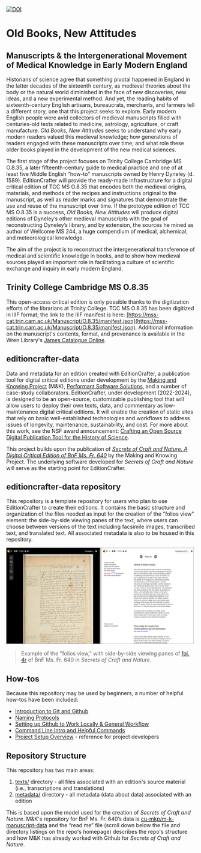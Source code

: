 [![DOI](https://zenodo.org/badge/574682278.svg)](https://zenodo.org/badge/latestdoi/574682278)

# Old Books, New Attitudes
## Manuscripts & the Intergenerational Movement of Medical Knowledge in Early Modern England

Historians of science agree that something pivotal happened in England in the latter decades of the sixteenth century, as medieval theories about the body or the natural world diminished in the face of new discoveries, new ideas, and a new experimental method. And yet, the reading habits of sixteenth-century English artisans, bureaucrats, merchants, and farmers tell a different story, one that this project seeks to explore. Early modern English people were avid collectors of medieval manuscripts filled with centuries-old texts related to medicine, astrology, agriculture, or craft manufacture. _Old Books, New Attitudes_ seeks to understand why early modern readers valued this medieval knowledge; how generations of readers engaged with these manuscripts over time; and what role these older books played in the development of the new medical sciences. 

The first stage of the project focuses on Trinity College Cambridge MS O.8.35, a later fifteenth-century guide to medical practice and one of at least five Middle English “how-to” manuscripts owned by Henry Dyneley (d. 1589). EditionCrafter will provide the ready-made infrastructure for a digital critical edition of TCC MS O.8.35 that encodes both the medieval origins, materials, and methods of the recipes and instructions original to the manuscript, as well as reader marks and signatures that demonstrate the use and reuse of the manuscript over time. If the prototype edition of TCC MS O.8.35 is a success, _Old Books, New Attitudes_ will produce digital editions of Dyneley’s other medieval manuscripts with the goal of reconstructing Dyneley’s library, and by extension, the sources he mined as author of Wellcome MS 244, a huge compendium of medical, alchemical, and meteorological knowledge. 

The aim of the project is to reconstruct the intergenerational transference of medical and scientific knowledge in books, and to show how medieval sources played an important role in facilitating a culture of scientific exchange and inquiry in early modern England.

## Trinity College Cambridge MS O.8.35

This open-access critical edition is only possible thanks to the digitization efforts of the librarians at Trinity College. TCC MS O.8.35 has been digitized in IIIF format; the link to the IIIF manifest is here: [https://mss-cat.trin.cam.ac.uk/Manuscript/O.8.35/manifest.json](https://mss-cat.trin.cam.ac.uk/Manuscript/O.8.35/manifest.json). Additional information on the manuscript's contents, format, and provenance is available in the Wren Library's [James Catalogue Online](https://mss-cat.trin.cam.ac.uk/Manuscript/O.8.35).

## editioncrafter-data

Data and metadata for an edition created with EditionCrafter, a publication tool for digital critical editions under development by the [Making and Knowing Project](https://makingandknowing.org/) (M&K), [Performant Software Solutions](https://www.performantsoftware.com/), and a number of case-study collaborators. EditionCrafter, under development (2022-2024), is designed to be an open-source, customizable publishing tool that will allow users to deploy their own texts, data, and commentary as low-maintenance digital critical editions. It will enable the creation of static sites that rely on basic well-established technologies and workflows to address issues of longevity, maintenance, sustainability, and cost. For more about this work, see the NSF award announcement: [Crafting an Open Source Digital Publication Tool for the History of Science](https://www.nsf.gov/awardsearch/showAward?AWD_ID=2218218&HistoricalAwards=false).

This project builds upon the publication of *[Secrets of Craft and Nature. A Digital Critical Edition of BnF Ms. Fr. 640](https://edition640.makingandknowing.org/#/)* by the Making and Knowing Project. The underlying software developed for *Secrets of Craft and Nature* will serve as the starting point for EditionCrafter. 

## editioncrafter-data repository

This repository is a template repository for users who plan to use EditionCrafter to create their editions. It contains the basic structure and organization of the files needed as input for the creation of the "folios view" element: the side-by-side viewing panes of the text, where users can choose between versions of the text including facsimile images, transcribed text, and translated text. All associated metadata is also to be housed in this repository.

<img src="https://raw.githubusercontent.com/cu-mkp/edition-webpages/master/images/howtouse-dualpane.png" alt="how-to-use-dualpane" width="500">

> Example of the "folios view," with side-by-side viewing panes of [fol. 4r](https://edition640.makingandknowing.org/#/folios/4r/f/4r/tl) of BnF Ms. Fr. 640 in *Secrets of Craft and Nature*.


## How-tos

Because this repository may be used by beginners, a number of helpful how-tos have been included:
- [Introduction to Git and Github](how-tos/intro-to-github.md)
- [Naming Protocols](how-tos/naming-protocols.md)
- [Setting up Github to Work Locally & General Workflow](how-tos/github-local-setup-and-workflow.md)
- [Command Line Intro and Helpful Commands](how-tos/command-line.md)
- [Project Setup Overview](how-tos/project-setup.md) - reference for project developers

## Repository Structure

This repository has two main areas: 
1. [texts/](texts/) directory - all files associated with an edition's source material (i.e., transcriptions and translations)
2. [metadata/](metadata/) directory - all metadata (data about data) associated with an edition

This is based upon the model used for the creation of *Secrets of Craft and Nature*. M&K's repository for BnF Ms. Fr. 640’s data is [cu-mkp/m-k-manuscript-data](https://github.com/cu-mkp/m-k-manuscript-data) and the “read me” file (scroll down below the file and directory listings on the repo's homepage) describes the repo's structure and how M&K has already worked with Github for *Secrets of Craft and Nature*.
